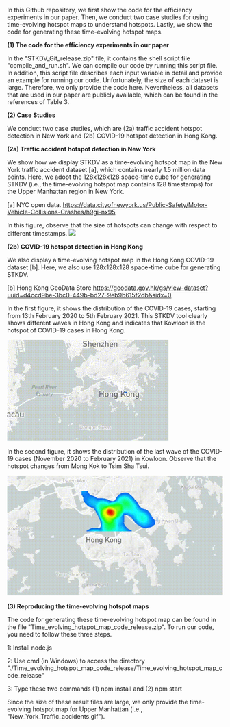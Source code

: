 In this Github repository, we first show the code for the efficiency experiments in our paper. Then, we conduct two case studies for using time-evolving hotspot maps to understand hotspots. Lastly, we show the code for generating these time-evolving hotspot maps.

**(1) The code for the efficiency experiments in our paper**

In the "STKDV_Git_release.zip" file, it contains the shell script file "compile_and_run.sh". We can compile our code by running this script file. In addition, this script file describes each input variable in detail and provide an example for running our code. Unfortunately, the size of each dataset is large. Therefore, we only provide the code here. Nevertheless, all datasets that are used in our paper are publicly available, which can be found in the references of Table 3.

**(2) Case Studies**

We conduct two case studies, which are (2a) traffic accident hotspot detection in New York and (2b) COVID-19 hotspot detection in Hong Kong.

**(2a) Traffic accident hotspot detection in New York**

We show how we display STKDV as a time-evolving hotspot map in the New York traffic accident dataset [a], which contains nearly 1.5 million data points. Here, we adopt the 128x128x128 space-time cube for generating STKDV (i.e., the time-evolving hotspot map contains 128 timestamps) for the Upper Manhattan region in New York.

[a] NYC open data. https://data.cityofnewyork.us/Public-Safety/Motor-Vehicle-Collisions-Crashes/h9gi-nx95

In this figure, observe that the size of hotspots can change with respect to different timestamps.
![](New_York_Traffic_accidents.gif)

**(2b) COVID-19 hotspot detection in Hong Kong**

We also display a time-evolving hotspot map in the Hong Kong COVID-19 dataset [b]. Here, we also use 128x128x128 space-time cube for generating STKDV.

[b] Hong Kong GeoData Store https://geodata.gov.hk/gs/view-dataset?uuid=d4ccd9be-3bc0-449b-bd27-9eb9b615f2db&sidx=0

In the first figure, it shows the distribution of the COVID-19 cases, starting from 13th February 2020 to 5th February 2021. This STKDV tool clearly shows different waves in Hong Kong and indicates that Kowloon is the hotspot of COVID-19 cases in Hong Kong.

![](HK_COVID_19.gif)

In the second figure, it shows the distribution of the last wave of the COVID-19 cases (November 2020 to February 2021) in Kowloon. Observe that the hotspot changes from Mong Kok to Tsim Sha Tsui.

![](HK_KLN_COVID_19.gif)

**(3) Reproducing the time-evolving hotspot maps**

The code for generating these time-evolving hotspot map can be found in the file "Time_evolving_hotspot_map_code_release.zip". To run our code, you need to follow these three steps.

1: Install node.js

2: Use cmd (in Windows) to access the directory "./Time_evolving_hotspot_map_code_release/Time_evolving_hotspot_map_code_release"

3: Type these two commands (1) npm install and (2) npm start

Since the size of these result files are large, we only provide the time-evolving hotspot map for Upper Manhattan (i.e., "New_York_Traffic_accidents.gif").
